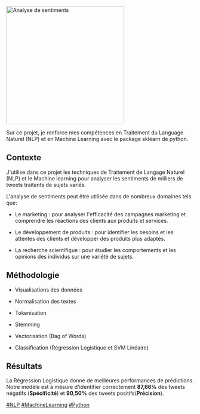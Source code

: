 <img width="316" alt="Analyse de sentiments" src="https://github.com/Djamel-yod/NLP-Analyses-de-Sentiments/assets/60408184/a1de4b3a-5fa0-4947-95d3-3d2fa34c61f7">


Sur ce projet, je renforce mes compétences en Traitement du Language Naturel (NLP) et en Machine Learning avec le package sklearn de python.

## Contexte

J'utilise dans ce projet les techniques de Traitement de Langage Naturel (NLP) et le Machine learning pour analyser les sentiments de milliers de tweets traitants de sujets variés. 

L'analyse de sentiments peut être utilisée dans de nombreux domaines tels que: 

* Le marketing : pour analyser l'efficacité des campagnes marketing et comprendre les réactions des clients aux produits et services.

* Le développement de produits : pour identifier les besoins et les attentes des clients et développer des produits plus adaptés.

* La recherche scientifique : pour étudier les comportements et les opinions des individus sur une variété de sujets.

## Méthodologie

* Visualisations des données

* Normalisation des textes

* Tokenisation

* Stemming

* Vectorisation (Bag of Words)

* Classification (Régression Logistique et SVM Linéaire)

## Résultats

La Régression Logistique donne de meilleures performances de prédictions. Notre modèle est à mésure d'identifier correctement **87,66%** des tweets négatifs (**Spécificité**) et **90,50%** des tweets positifs(**Précision**).

<a href="#">#NLP</a>
<a href="#">#MachineLearning</a>
<a href="#">#Python</a>
